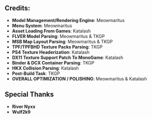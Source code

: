 ## Credits:
* **Model Management/Rendering Engine**: Meowmaritus
* **Menu System**: Meowmaritus
* **Asset Loading From Games**: Katalash
* **FLVER Model Parsing**: Meowmaritus & TKGP
* **MSB Map Layout Parsing**: Meowmaritus & TKGP
* **TPF/TPFBHD Texture Packs Parsing**: TKGP
* **PS4 Texture Headerization**: Katalash
* **DX11 Texture Support Patch To MonoGame**: Katalash
* **Binder & DCX Container Parsing**: TKGP
* **HKX Collision Parsing**: Katalash
* **Post-Build Task**: TKGP
* **OVERALL OPTIMIZATION / POLISHING**: Meowmaritus & Katalash


## Special Thanks
* **River Nyxx**
* **Wulf2k9**
